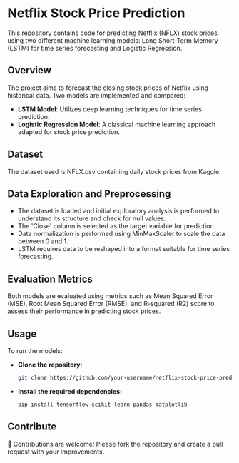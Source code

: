 # Netflix Stock Price Prediction

This repository contains code for predicting Netflix (NFLX) stock prices using two different machine learning models: Long Short-Term Memory (LSTM) for time series forecasting and Logistic Regression.

## Overview
The project aims to forecast the closing stock prices of Netflix using historical data. Two models are implemented and compared:

- **LSTM Model**: Utilizes deep learning techniques for time series prediction.
- **Logistic Regression Model**: A classical machine learning approach adapted for stock price prediction.

## Dataset
The dataset used is NFLX.csv containing daily stock prices from Kaggle.

## Data Exploration and Preprocessing
- The dataset is loaded and initial exploratory analysis is performed to understand its structure and check for null values.
- The 'Close' column is selected as the target variable for prediction.
- Data normalization is performed using MinMaxScaler to scale the data between 0 and 1.
- LSTM requires data to be reshaped into a format suitable for time series forecasting.

## Evaluation Metrics
Both models are evaluated using metrics such as Mean Squared Error (MSE), Root Mean Squared Error (RMSE), and R-squared (R2) score to assess their performance in predicting stock prices.

## Usage
To run the models:
- **Clone the repository:**
   ```bash
   git clone https://github.com/your-username/netflix-stock-price-prediction.git

- **Install the required dependencies:**
   ```bash
   pip install tensorflow scikit-learn pandas matplotlib

## Contribute
🚀 Contributions are welcome! Please fork the repository and create a pull request with your improvements.

